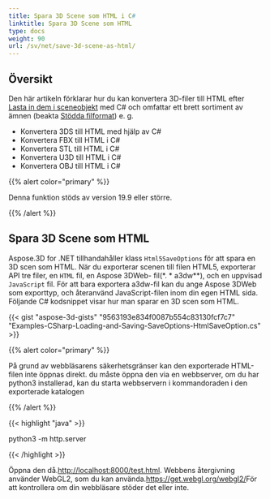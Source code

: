 ```yaml
---
title: Spara 3D Scene som HTML i C#
linktitle: Spara 3D Scene som HTML
type: docs
weight: 90
url: /sv/net/save-3d-scene-as-html/
---
```

##  **Översikt**

Den här artikeln förklarar hur du kan konvertera 3D-filer till HTML efter [Lasta in dem i sceneobjekt](https://docs.aspose.com/3d/net/create-and-read-an-existing-3d-scene/) med C# och omfattar ett brett sortiment av ämnen (beakta [Stödda filformat](https://docs.aspose.com/3d/net/supported-file-formats/)) e. g.

- Konvertera 3DS till HTML med hjälp av C#
- Konvertera FBX till HTML i C#
- Konvertera STL till HTML i C#
- Konvertera U3D till HTML i C#
- Konvertera OBJ till HTML i C#


{{% alert color="primary" %}} 

Denna funktion stöds av version 19.9 eller större.

{{% /alert %}} 
##  **Spara 3D Scene som HTML**
Aspose.3D for .NET tillhandahåller klass `Html5SaveOptions` för att spara en 3D scen som HTML. När du exporterar scenen till filen HTML5, exporterar API tre filer, en `HTML` fil, en Aspose 3DWeb- fil(*. * a3dw**), och en uppvisad `JavaScript` fil. För att bara exportera a3dw-fil kan du ange Aspose 3DWeb som exporttyp, och återanvänd JavaScript-filen inom din egen HTML sida. Följande C# kodsnippet visar hur man sparar en 3D scen som HTML.



{{< gist "aspose-3d-gists" "9563193e834f0087b554c83130fcf7c7" "Examples-CSharp-Loading-and-Saving-SaveOptions-HtmlSaveOption.cs" >}}

{{% alert color="primary" %}} 

På grund av webbläsarens säkerhetsgränser kan den exporterade HTML-filen inte öppnas direkt. du måste öppna den via en webbserver, om du har python3 installerad, kan du starta webbservern i kommandoraden i den exporterade katalogen

{{% /alert %}} 

{{< highlight "java" >}}

 python3 -m http.server

{{< /highlight >}}

Öppna den då.<http://localhost:8000/test.html>. Webbens återgivning använder WebGL2, som du kan använda.<https://get.webgl.org/webgl2/>För att kontrollera om din webbläsare stöder det eller inte.


